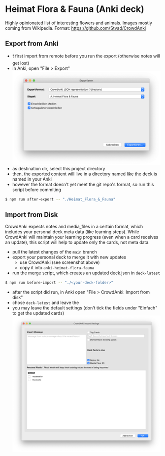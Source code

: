 # Heimat Flora & Fauna (Anki deck)

Highly opinionated list of interesting flowers and animals. Images mostly coming from Wikipedia. Format: https://github.com/Stvad/CrowdAnki

## Export from Anki

- ❗️ first import from remote before you run the export (otherwise notes will get lost)
- in Anki, open "File > Export" ![](screenshot-export.png)
- as destination dir, select this project directory
- then, the exported content will live in a directory named like the deck is named in your Anki
- however the format doesn't yet meet the git repo's format, so run this script before commiting

```sh
$ npm run after-export -- "./Heimat_Flora_&_Fauna"
```

## Import from Disk

CrowdAnki expects notes and media_files in a certain format, which includes your personal deck meta data (like learning steps).
While CrowdAnki will maintain your learning progress (even when a card receives an update), this script will help to update only the cards, not meta data.

- pull the latest changes of the `main` branch
- export your personal deck to merge it with new updates
  - use CrowdAnki (see screenshot above)
  - copy it into `anki-heimat-flora-fauna`
- run the merge script, which creates an updated deck.json in `deck-latest`


```sh
$ npm run before-import -- "./<your-deck-folder>"
```

- after the script did run, in Anki open "File > CrowdAnki: Import from disk"
- chose `deck-latest` and leave the
- you may leave the default settings (don't tick the fields under "Einfach" to get the updated cards) ![](screenshot-import.png)
